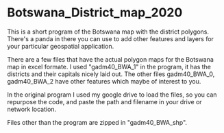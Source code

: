 # Botswana_District_map_2020
This is a short program of the Botswana map with the district polygons. There's a panda in there you can use to add other features and  layers for your particular geospatial application.

There are a few files that have the actual polygon maps for the Botswana map in excel formate. I used "gadm40_BWA_1" in the program, it has the districts and their capitals nicely laid out. The other files gadm40_BWA_0, gadm40_BWA_2 have other features which maybe of interest to you.

In the original program I used my google drive to load the files, so you can repurpose the code, and paste the path and filename in your drive or network location. 

Files other than the program are zipped in "gadm40_BWA_shp". 
